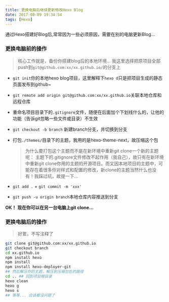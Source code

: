 ```yaml
---
title: 更换电脑后继续更新修改Hexo Blog
date: 2017-08-09 19:34:54
tags: [Hexo]
---
```


通过Hexo搭建好Blog后,常常因为一些必须原因，需要在别的电脑更新Blog...

### 更换电脑前的操作

> 核心工作就是，备份你搭建blog后的本地环境... 我这里选择把原项目全部push到`git@github.com:xx/xx.github.io/`的分支上

- `git init`你的本地hexo blog项目，这里解释下`hexo d`只是把项目生成的静态页面发布到github~
- `git remote add origin git@github.com:xx/xx.github.io`关联本地仓库和远程仓库
- 重命名项目目录下的`.gitignore`文件，随便在后面加个下划线什么的，让他的功能（告诉git忽略一些文件或目录）不生效
- `git checkout -b branch` 新建branch分支，并切换到分支
- 打包`./themes/`目录下的主题，我用的是hexo-theme-next，故压缩这个包
  > 为什么要打包这个主题而不是在新环境中重新git clone一个新的主题呢： 主题下的.gitignore文件修改不起作用（我自己），故只有在新环境中重新git clone你用的主题的开源项目。而又因本地项目的主题中，可能存在着很多你对样式和配置的修改，新clone的主题当然什么也没有！我踩过坑，故提一下...

- `git add .` + `git commit -m 'xxx'`
- `git push -u origin branch`本地仓库内容推送到分支

**OK！ 现在你可以在另一台电脑上git clone...**

### 更换电脑后的操作

> 好累，不写注释了

```bash
git clone git@github.com:xx/xx.github.io
git checkout branch
cd xx.github.io
npm install hexo
npm install
npm install hexo-deployer-git
## 然后解压你的主题，解压到压缩包在的路径
cd .. ## 回到项目根目录
hexo clean
hexo g
hexo s
## 等等... 应该都没问题了
```